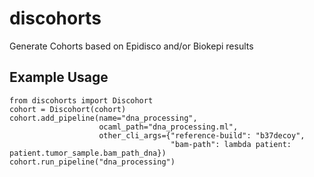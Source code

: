 # discohorts
Generate Cohorts based on Epidisco and/or Biokepi results

## Example Usage

```
from discohorts import Discohort
cohort = Discohort(cohort)
cohort.add_pipeline(name="dna_processing",
                    ocaml_path="dna_processing.ml",
                    other_cli_args={"reference-build": "b37decoy",
                                    "bam-path": lambda patient: patient.tumor_sample.bam_path_dna})
cohort.run_pipeline("dna_processing")
```
